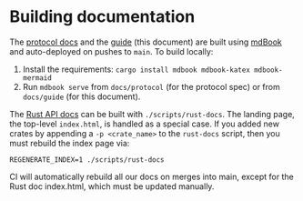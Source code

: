 # Building documentation

The [protocol docs] and the [guide] (this document) are built using
[mdBook] and auto-deployed on pushes to `main`.  To build locally:

1. Install the requirements: `cargo install mdbook mdbook-katex mdbook-mermaid`
2. Run `mdbook serve` from `docs/protocol` (for the protocol spec) or from `docs/guide` (for this document).

The [Rust API docs][rustdoc] can be built with `./scripts/rust-docs`. The landing page, the top-level
`index.html`, is handled as a special case. If you added new crates by appending a
`-p <crate_name>` to the `rust-docs` script, then you must rebuild the index page via:

```
REGENERATE_INDEX=1 ./scripts/rust-docs
```

CI will automatically rebuild all our docs on merges into main, except for the Rust doc index.html,
which must be updated manually.

[protocol docs]: https://protocol.penumbra.zone
[rustdoc]: https://rustdoc.penumbra.zone
[guide]: https://guide.penumbra.zone
[mdBook]: https://rust-lang.github.io/mdBook/
